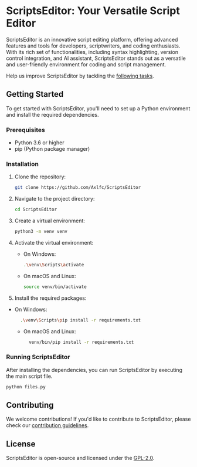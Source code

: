 # ScriptsEditor: Your Versatile Script Editor

ScriptsEditor is an innovative script editing platform, offering advanced features and tools for developers, scriptwriters, and coding enthusiasts. With its rich set of functionalities, including syntax highlighting, version control integration, and AI assistant, ScriptsEditor stands out as a versatile and user-friendly environment for coding and script management.


Help us improve ScriptsEditor by tackling the [following tasks](https://github.com/Axlfc/ScriptsEditor/issues).


## Getting Started

To get started with ScriptsEditor, you'll need to set up a Python environment and install the required dependencies.

### Prerequisites

- Python 3.6 or higher
- pip (Python package manager)

### Installation

1. Clone the repository:
   ```bash
   git clone https://github.com/Axlfc/ScriptsEditor
   ```

2. Navigate to the project directory:
   ```bash
   cd ScriptsEditor
   ```

3. Create a virtual environment:
   ```bash
   python3 -m venv venv
   ```

4. Activate the virtual environment:

   - On Windows:
     ```bash
     .\venv\Scripts\activate
     ```

   - On macOS and Linux:
     ```bash
     source venv/bin/activate
     ```

5. Install the required packages:
- On Windows:
    ```bash
      .\venv\Scripts\pip install -r requirements.txt
    ```

  - On macOS and Linux:
    ```bash
      venv/bin/pip install -r requirements.txt
    ```

### Running ScriptsEditor

After installing the dependencies, you can run ScriptsEditor by executing the main script file.

```bash
python files.py
```


## Contributing

We welcome contributions! If you'd like to contribute to ScriptsEditor, please check our [contribution guidelines](CONTRIBUTING.md).

## License

ScriptsEditor is open-source and licensed under the [GPL-2.0](LICENSE).



